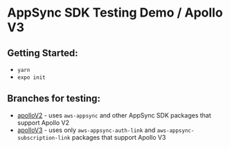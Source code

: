 # AppSync SDK Testing Demo / Apollo V3

## Getting Started:

- `yarn`
- `expo init`

## Branches for testing:

- [apolloV2](https://github.com/david-mcafee/appsync-react-native-demo/tree/apolloV2) - uses `aws-appsync` and other AppSync SDK packages that support Apollo V2
- [apolloV3](https://github.com/david-mcafee/appsync-react-native-demo/tree/apolloV3) - uses only `aws-appsync-auth-link` and `aws-appsync-subscription-link` packages that support Apollo V3
